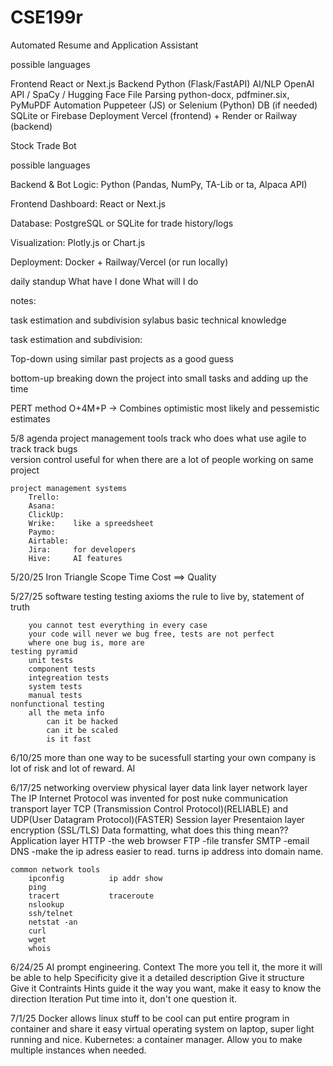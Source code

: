 # CSE199r
Automated Resume and Application Assistant


possible languages

Frontend	    React or Next.js
Backend	        Python (Flask/FastAPI)
AI/NLP	        OpenAI API / SpaCy / Hugging Face
File Parsing	python-docx, pdfminer.six, PyMuPDF
Automation	    Puppeteer (JS) or Selenium (Python)
DB (if needed)	SQLite or Firebase
Deployment	    Vercel (frontend) + Render or Railway (backend)


Stock Trade Bot

possible languages

Backend & Bot Logic: Python (Pandas, NumPy, TA-Lib or ta, Alpaca API)

Frontend Dashboard:  React or Next.js

Database:            PostgreSQL or SQLite for trade history/logs

Visualization:       Plotly.js or Chart.js

Deployment:          Docker + Railway/Vercel (or run locally)

daily standup
    What have I done
    What will I do

notes:

task estimation and subdivision
sylabus
basic technical knowledge

task estimation and subdivision:

Top-down
using similar past projects as a good guess

bottom-up
breaking down the project into small tasks and adding up the time

PERT method
O+4M+P -> Combines optimistic most likely and pessemistic estimates


5/8 agenda
project management tools
    track who does what
        use agile to track
    track bugs    
    version control
        useful for when there are a lot of people working on same project

    project management systems
        Trello:
        Asana:
        ClickUp:
        Wrike:    like a spreedsheet
        Paymo:
        Airtable:
        Jira:     for developers
        Hive:     AI features


5/20/25
Iron Triangle
    Scope  Time  Cost  ==> Quality

5/27/25
software testing
    testing axioms
        the rule to live by, statement of truth

        you cannot test everything in every case
        your code will never we bug free, tests are not perfect
        where one bug is, more are
    testing pyramid
        unit tests
        component tests
        integreation tests
        system tests
        manual tests
    nonfunctional testing
        all the meta info
            can it be hacked
            can it be scaled
            is it fast

6/10/25
more than one way to be sucessfull
starting your own company is lot of risk and lot of reward.
AI


6/17/25
networking overview
    physical layer
    data link layer
    network layer
        The IP
        Internet Protocol was invented for post nuke communication
    transport layer
        TCP (Transmission Control Protocol)(RELIABLE) and UDP(User Datagram Protocol)(FASTER)
    Session layer
    Presentaion layer
        encryption (SSL/TLS)
        Data formatting, what does this thing mean??
    Application layer
        HTTP -the web browser
        FTP  -file transfer
        SMTP -email
        DNS -make the ip adress easier to read. turns ip address into domain name.
    
    common network tools
        ipconfig          ip addr show
        ping
        tracert           traceroute
        nslookup
        ssh/telnet
        netstat -an
        curl
        wget
        whois

6/24/25
    AI prompt engineering.
        Context
            The more you tell it, the more it will be able to help
        Specificity
            give it a detailed description
            Give it structure
            Give it Contraints
        Hints
            guide it the way you want, make it easy to know the direction
        Iteration
            Put time into it, don't one question it.

7/1/25
    Docker
        allows linux stuff to be cool
        can put entire program in container and share it easy
        virtual operating system on laptop, super light running and nice.
        Kubernetes: a container manager. Allow you to make multiple instances when needed.